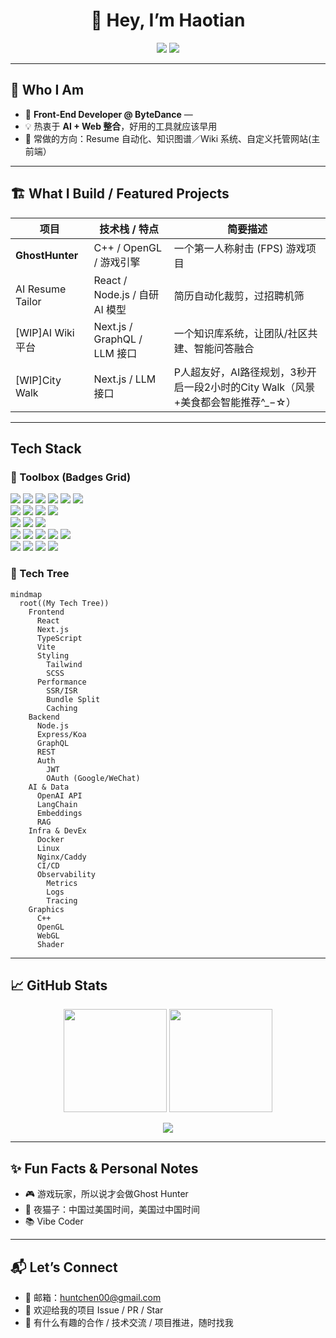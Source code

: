 <h1 align="center">👋 Hey, I’m Haotian</h1>
<p align="center">
  <a href="https://github.com/SaltedFish-No1"><img src="https://img.shields.io/badge/GitHub-SaltedFish--No1-black?style=flat-square&logo=github" /></a>
  <a href="https://hchen.me"><img src="https://img.shields.io/badge/Portfolio-hchen.me-blue?style=flat-square&logo=vercel" /></a>
</p>


---

## 🚀 Who I Am  

- 🔧 **Front-End Developer @ ByteDance** —  
- 💡 热衷于 **AI + Web 整合**，好用的工具就应该早用
- 🧭 常做的方向：Resume 自动化、知识图谱／Wiki 系统、自定义托管网站(主前端）  

---

## 🏗️ What I Build / Featured Projects  

| 项目             | 技术栈 / 特点                     | 简要描述                                      |
| ---------------- | --------------------------------- | --------------------------------------------- |
| **GhostHunter**  | C++ / OpenGL / 游戏引擎           | 一个第一人称射击 (FPS) 游戏项目               |
| AI Resume Tailor | React / Node.js / 自研 AI 模型    | 简历自动化裁剪，过招聘机筛     |
| [WIP]AI Wiki 平台     | Next.js / GraphQL / LLM 接口      | 一个知识库系统，让团队/社区共建、智能问答融合 |
| [WIP]City Walk    | Next.js / LLM 接口      | P人超友好，AI路径规划，3秒开启一段2小时的City Walk（风景+美食都会智能推荐^_−☆） |


---

## Tech Stack

### 🧰 Toolbox (Badges Grid)

<p align="left">
  <!-- Core FE -->
  <img src="https://img.shields.io/badge/React-20232A?logo=react&logoColor=61DAFB" />
  <img src="https://img.shields.io/badge/Next.js-000000?logo=nextdotjs&logoColor=white" />
  <img src="https://img.shields.io/badge/TypeScript-3178C6?logo=typescript&logoColor=white" />
  <img src="https://img.shields.io/badge/Vite-646CFF?logo=vite&logoColor=white" />
  <img src="https://img.shields.io/badge/TailwindCSS-06B6D4?logo=tailwindcss&logoColor=white" />
  <img src="https://img.shields.io/badge/Sass-CC6699?logo=sass&logoColor=white" />
  <br/>
  <!-- Backend & APIs -->
  <img src="https://img.shields.io/badge/Node.js-339933?logo=nodedotjs&logoColor=white" />
  <img src="https://img.shields.io/badge/Express-000000?logo=express&logoColor=white" />
  <img src="https://img.shields.io/badge/GraphQL-E10098?logo=graphql&logoColor=white" />
  <img src="https://img.shields.io/badge/REST-005571?logo=postman&logoColor=white" />
  <br/>
  <!-- AI & Data -->
  <img src="https://img.shields.io/badge/OpenAI-412991?logo=openai&logoColor=white" />
  <img src="https://img.shields.io/badge/LangChain-000000?logo=chainlink&logoColor=white" />
  <img src="https://img.shields.io/badge/Embeddings-2F855A?logo=vectorworks&logoColor=white" />
  <br/>
  <!-- Infra & Tooling -->
  <img src="https://img.shields.io/badge/Docker-2496ED?logo=docker&logoColor=white" />
  <img src="https://img.shields.io/badge/Nginx-009639?logo=nginx&logoColor=white" />
  <img src="https://img.shields.io/badge/Caddy-1F883D?logo=letsencrypt&logoColor=white" />
  <img src="https://img.shields.io/badge/Linux-FCC624?logo=linux&logoColor=000" />
  <img src="https://img.shields.io/badge/CI%2FCD-111827?logo=githubactions&logoColor=white" />
  <br/>
  <!-- Graphics & Low-level -->
  <img src="https://img.shields.io/badge/C++-00599C?logo=c%2B%2B&logoColor=white" />
  <img src="https://img.shields.io/badge/OpenGL-5586A4?logo=opengl&logoColor=white" />
  <img src="https://img.shields.io/badge/WebGL-990000?logo=webgl&logoColor=white" />
  <img src="https://img.shields.io/badge/Shader-7C3AED?logo=theconversation&logoColor=white" />
</p>

### 🌳 Tech Tree 

```mermaid
mindmap
  root((My Tech Tree))
    Frontend
      React
      Next.js
      TypeScript
      Vite
      Styling
        Tailwind
        SCSS
      Performance
        SSR/ISR
        Bundle Split
        Caching
    Backend
      Node.js
      Express/Koa
      GraphQL
      REST
      Auth
        JWT
        OAuth (Google/WeChat)
    AI & Data
      OpenAI API
      LangChain
      Embeddings
      RAG
    Infra & DevEx
      Docker
      Linux
      Nginx/Caddy
      CI/CD
      Observability
        Metrics
        Logs
        Tracing
    Graphics
      C++
      OpenGL
      WebGL
      Shader
````
---

## 📈 GitHub Stats

<p align="center">
  <img src="https://github-readme-stats.vercel.app/api?username=SaltedFish-No1&show_icons=true&theme=radical" height="165" />
  <img src="https://github-readme-stats.vercel.app/api/top-langs/?username=SaltedFish-No1&layout=compact&theme=radical" height="165" />
</p>
<p align="center">
  <img src="https://github-profile-trophy.vercel.app/?username=SaltedFish-No1&theme=algolia&no-frame=true&column=6" />
</p>


---

## ✨ Fun Facts & Personal Notes

* 🎮 游戏玩家，所以说才会做Ghost Hunter
* 🌙 夜猫子：中国过美国时间，美国过中国时间
* 📚 Vibe Coder

---

## 📬 Let’s Connect

* 📧 邮箱：huntchen00@gmail.com
* 💬 欢迎给我的项目 Issue / PR / Star
* 🤝 有什么有趣的合作 / 技术交流 / 项目推进，随时找我

